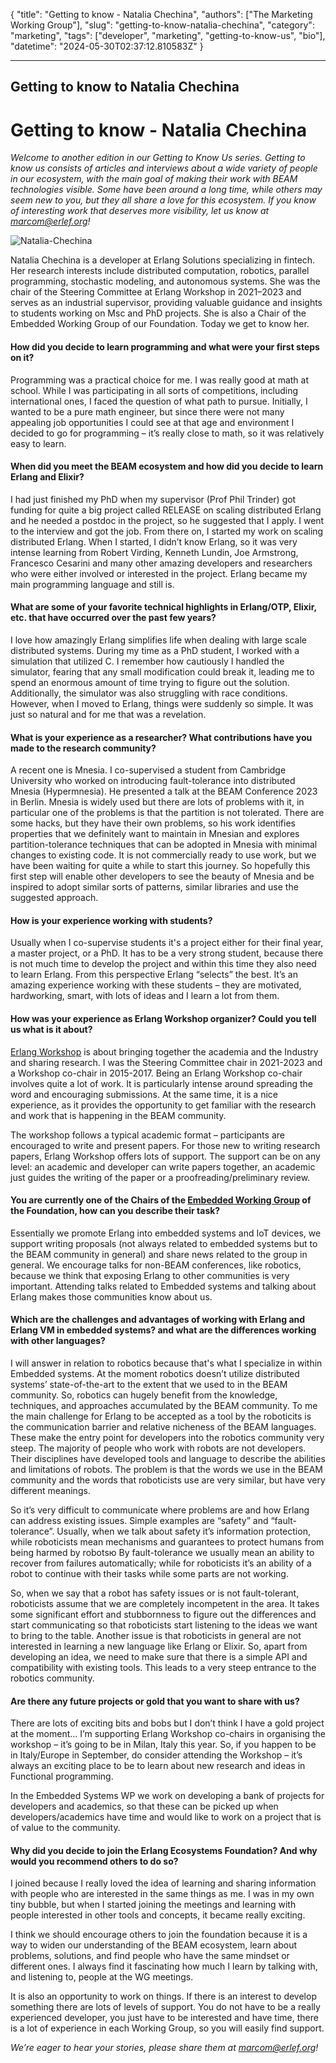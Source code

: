 {
    "title": "Getting to know - Natalia Chechina",
    "authors": ["The Marketing Working Group"],
    "slug": "getting-to-know-natalia-chechina",
    "category": "marketing",
    "tags": ["developer", "marketing", "getting-to-know-us", "bio"],
    "datetime": "2024-05-30T02:37:12.810583Z"
}

---
Getting to know to Natalia Chechina
---

#  Getting to know - Natalia Chechina

*Welcome to another edition in our Getting to Know Us series. Getting to know us consists of articles and interviews about a wide variety of people in our ecosystem, with the main goal of making their work with BEAM technologies visible. Some have been around a long time, while others may seem new to you, but they all share a love for this ecosystem. If you know of interesting work that deserves more visibility, let us know at marcom@erlef.org!*

<img src="/images/getting-to-know/natalia-chechina.png" class="img-fluid" alt="Natalia-Chechina"/>

Natalia Chechina is a developer at Erlang Solutions specializing in fintech.  Her research interests include distributed computation, robotics, parallel programming, stochastic modeling, and autonomous systems. She was the chair of the Steering Committee at Erlang Workshop in 2021–2023 and serves as an industrial supervisor, providing valuable guidance and insights to students working on Msc and PhD projects.  She is also a Chair of the Embedded Working Group of our Foundation. Today we get to know her.

#### How did you decide to learn programming and what were your first steps on it?

Programming was a practical choice for me. I was really good at math at school. While I was participating in all sorts of competitions, including international ones, I faced the question of what path to pursue. Initially, I wanted to be a pure math engineer, but since there were not many appealing job opportunities I could see at that age and environment I decided to go for programming – it’s really close to math, so it was relatively easy to learn.

#### When did you meet the BEAM ecosystem and how did you decide to learn Erlang and Elixir?

I had just finished my PhD when my supervisor (Prof Phil Trinder) got funding for quite a big project called RELEASE on scaling distributed Erlang and he needed a postdoc in the project, so he suggested that I apply. I went to the interview and got the job. From there on, I started my work on scaling distributed Erlang. When I started, I didn’t know Erlang, so it was very intense learning from Robert Virding, Kenneth Lundin, Joe Armstrong, Francesco Cesarini and many other amazing developers and researchers who were either involved or interested in the project. Erlang became my main programming language and still is.

#### What are some of your favorite technical highlights in Erlang/OTP, Elixir, etc. that have occurred over the past few years? 

I love how amazingly Erlang simplifies life when dealing with large scale distributed systems. During my time as a PhD student, I worked with a simulation that utilized C. I remember how cautiously I handled the simulator, fearing that any small modification could break it, leading me to spend an enormous amount of time trying to figure out the solution. Additionally, the simulator was also struggling with race conditions. However, when I moved to Erlang, things were suddenly so simple. It was just so natural and for me that was a revelation.

#### What is your experience as a researcher? What contributions have you made to the research community?

A recent one is Mnesia. I co-supervised a student from Cambridge University who worked on introducing fault-tolerance into distributed Mnesia (Hypermnesia). He presented a talk at the BEAM Conference 2023 in Berlin. Mnesia is widely used but there are lots of problems with it, in particular one of the problems is that the partition is not tolerated. There are some hacks, but they have their own problems, so his work identifies properties that we definitely want to maintain in Mnesian and explores partition-tolerance techniques that can be adopted in Mnesia with minimal changes to existing code. It is not commercially ready to use work, but we have been waiting for quite a while to start this journey. So hopefully this first step will enable other developers to see the beauty of Mnesia and be inspired to adopt similar sorts of patterns, similar libraries and use the suggested approach. 

#### How is your experience working with students? 

Usually when I co-supervise students it's a project either for their final year, a master project, or a PhD. It has to be a very strong student, because there is not much time to develop the project and within this time they also need to learn Erlang. From this perspective Erlang “selects” the best. It’s an amazing experience working with these students – they are motivated, hardworking, smart, with lots of ideas and I learn a lot from them.

#### How was your experience as Erlang Workshop organizer? Could you tell us what is it about? 

 [Erlang Workshop](https://icfp22.sigplan.org/series/erlang) is about bringing together the academia and the Industry and sharing research. I was the Steering Committee chair in 2021-2023 and a Workshop co-chair in 2015-2017. Being an Erlang Workshop co-chair involves quite a lot of work. It is particularly intense around spreading the word and encouraging submissions. At the same time, it is a nice experience, as it provides the opportunity to get familiar with the research and work that is happening in the BEAM community. 

The workshop follows a typical academic format – participants are encouraged to write and present papers. For those new to writing research papers, Erlang Workshop offers lots of support. The support can be on any level: an academic and developer can write papers together, an academic just guides the writing of the paper or a proofreading/preliminary review.

#### You are currently one of the Chairs of the [Embedded Working Group](https://erlef.org/wg/embedded) of the Foundation, how can you describe their task?

Essentially we promote Erlang into embedded systems and IoT devices, we support writing proposals (not always related to embedded systems but to the BEAM community in general) and share news related to the group in general. We encourage talks for non-BEAM conferences, like robotics, because we think that exposing Erlang to other communities is very important. Attending talks related to Embedded systems and talking about Erlang makes those communities know about us. 

#### Which are the challenges and advantages of working with Erlang and Erlang VM in embedded systems? and what are the differences working with other languages?

I will answer in relation to robotics because that's what I specialize in within Embedded systems. At the moment robotics doesn’t utilize distributed systems’ state-of-the-art to the extent that we used to in the BEAM community. So, robotics can hugely benefit from the knowledge, techniques, and approaches accumulated by the BEAM community. To me the main challenge for Erlang to be accepted as a tool by the roboticits is the communication barrier and relative nicheness of the BEAM languages. These make the entry point for developers into the robotics community very steep. The majority of people who work with robots are not developers. Their disciplines have developed tools and language to describe the abilities and limitations of robots. The problem is that the words we use in the BEAM community and the words that roboticists use are very similar, but have very different meanings. 

So it’s very difficult to communicate where problems are and how Erlang can address existing issues. Simple examples are “safety” and “fault-tolerance”. Usually, when we talk about safety it’s information protection, while roboticists mean mechanisms and guarantees to protect humans from being harmed by robotsю By fault-tolerance we usually mean an ability to recover from failures automatically; while for roboticists it’s an ability of a robot to continue with their tasks while some parts are not working. 

So, when we say that a robot has safety issues or is not fault-tolerant, roboticists assume that we are completely incompetent in the area. It takes some significant effort and stubbornness to figure out the differences and start communicating so that roboticists start listening to the ideas we want to bring to the table. Another issue is that roboticists in general are not interested in learning a new language like Erlang or Elixir. So, apart from developing an idea, we need to make sure that there is a simple API and compatibility with existing tools. This leads to a very steep entrance to the robotics community. 

#### Are there any future projects or gold that you want to share with us?

There are lots of exciting bits and bobs but I don’t think I have a gold project at the moment… I’m supporting Erlang Workshop co-chairs in organising the workshop – it’s going to be in Milan, Italy this year. So, if you happen to be in Italy/Europe in September, do consider attending the Workshop – it’s always an exciting place to be to learn about new research and ideas in Functional programming.

In the Embedded Systems WP we work on developing a bank of projects for developers and academics, so that these can be picked up when developers/academics have time and would like to work on a project that is of value to the community.

#### Why did you decide to join the Erlang Ecosystems Foundation? And why would you recommend others to do so?

I joined because I really loved the idea of learning and sharing information with people who are interested in the same things as me. I was in my own tiny bubble, but when I started joining the meetings and learning with people interested in other tools and concepts, it became really exciting. 

I think we should encourage others to join the foundation because it is a way to widen our understanding of the BEAM ecosystem, learn about problems, solutions, and find people who have the same mindset or different ones. I always find it fascinating how much I learn by talking with, and listening to, people at the WG meetings.

It is also an opportunity to work on things. If there is an interest to develop something there are lots of levels of support. You do not have to be a really experienced developer, you just have to be interested and have time, there is a lot of experience in each Working Group, so you will easily find support. 

*We’re eager to hear your stories, please share them at marcom@erlef.org!*





